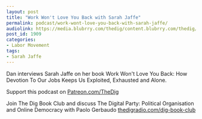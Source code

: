 ```yaml
---
layout: post
title: "Work Won't Love You Back with Sarah Jaffe"
permalink: podcast/work-wont-love-you-back-with-sarah-jaffe/
audiolink: https://media.blubrry.com/thedig/content.blubrry.com/thedig/The_Dig-EP_294-Jaffe.mp3
post_id: 1909
categories: 
- Labor Movement
tags: 
- Sarah Jaffe
---
```


Dan interviews Sarah Jaffe on her book 
Work Won't Love You Back: How Devotion To Our Jobs Keeps Us Exploited, Exhausted and Alone.

Support this podcast on 
[Patreon.com/TheDig](https://Patreon.com/TheDig)

Join The Dig Book Club and discuss The Digital Party: Political Organisation and Online Democracy with Paolo Gerbaudo 
[thedigradio.com/dig-book-club](https://thedigradio.com/dig-book-club)